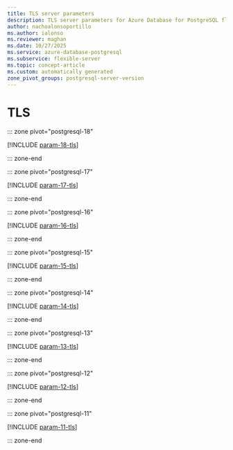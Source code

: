 ```yaml
---
title: TLS server parameters
description: TLS server parameters for Azure Database for PostgreSQL flexible server.
author: nachoalonsoportillo
ms.author: ialonso
ms.reviewer: maghan
ms.date: 10/27/2025
ms.service: azure-database-postgresql
ms.subservice: flexible-server
ms.topic: concept-article
ms.custom: automatically generated
zone_pivot_groups: postgresql-server-version
---
```

# TLS


::: zone pivot="postgresql-18"

[!INCLUDE [param-18-tls](./includes/param-18-tls.md)]

::: zone-end


::: zone pivot="postgresql-17"

[!INCLUDE [param-17-tls](./includes/param-17-tls.md)]

::: zone-end


::: zone pivot="postgresql-16"

[!INCLUDE [param-16-tls](./includes/param-16-tls.md)]

::: zone-end


::: zone pivot="postgresql-15"

[!INCLUDE [param-15-tls](./includes/param-15-tls.md)]

::: zone-end


::: zone pivot="postgresql-14"

[!INCLUDE [param-14-tls](./includes/param-14-tls.md)]

::: zone-end


::: zone pivot="postgresql-13"

[!INCLUDE [param-13-tls](./includes/param-13-tls.md)]

::: zone-end


::: zone pivot="postgresql-12"

[!INCLUDE [param-12-tls](./includes/param-12-tls.md)]

::: zone-end


::: zone pivot="postgresql-11"

[!INCLUDE [param-11-tls](./includes/param-11-tls.md)]

::: zone-end


